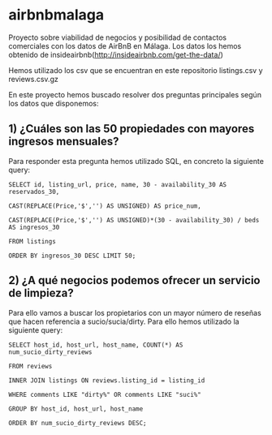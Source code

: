 # airbnbmalaga
Proyecto sobre viabilidad de negocios y posibilidad de contactos comerciales con los datos de AirBnB en Málaga.
Los datos los hemos obtenido de insideairbnb(http://insideairbnb.com/get-the-data/)

Hemos utilizado los csv que se encuentran en este repositorio listings.csv y reviews.csv.gz

En este proyecto hemos buscado resolver dos preguntas principales según los datos que disponemos:
## 1) ¿Cuáles son las 50 propiedades con mayores ingresos mensuales?
Para responder esta pregunta hemos utilizado SQL, en concreto la siguiente query:

    SELECT id, listing_url, price, name, 30 - availability_30 AS reservados_30, 
    
    CAST(REPLACE(Price,'$','') AS UNSIGNED) AS price_num, 
    
    CAST(REPLACE(Price,'$','') AS UNSIGNED)*(30 - availability_30) / beds AS ingresos_30
    
    FROM listings 
    
    ORDER BY ingresos_30 DESC LIMIT 50; 
    
## 2) ¿A qué negocios podemos ofrecer un servicio de limpieza?
Para ello vamos a buscar los propietarios con un mayor número de reseñas que hacen referencia a sucio/sucia/dirty. Para ello hemos utilizado la siguiente query:
    
    SELECT host_id, host_url, host_name, COUNT(*) AS num_sucio_dirty_reviews

    FROM reviews

    INNER JOIN listings ON reviews.listing_id = listing_id

    WHERE comments LIKE "dirty%" OR comments LIKE "suci%"

    GROUP BY host_id, host_url, host_name

    ORDER BY num_sucio_dirty_reviews DESC;

